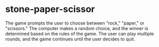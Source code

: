 # stone-paper-scissor

The game prompts the user to choose between "rock," "paper," or "scissors."
The computer makes a random choice, and the winner is determined based on the rules of the game.
The user can play multiple rounds, and the game continues until the user decides to quit.
